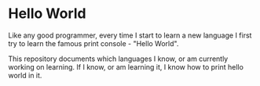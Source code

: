 # Hello World
Like any good programmer, every time I start to learn a new language I first try to learn the famous print console - "Hello World".

This repository documents which languages I know, or am currently working on learning. If I know, or am learning it, I know how to print hello world in it.
